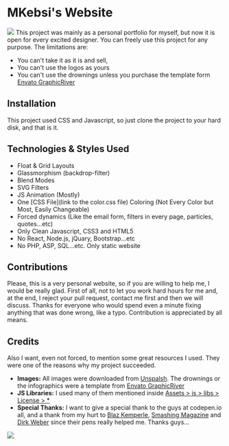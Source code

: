 # MKebsi's Website
![](https://github.com/MrKebsi/MrKebsi.github.io/blob/main/cover1.jpg) 
This project was mainly as a personal portfolio for myself, but now it is open for every excited designer. You can freely use this project for any purpose. The limitations are:
- You can't take it as it is and sell,
- You can't use the logos as yours
- You can't use the drownings unless you purchase the template form [Envato GraphicRiver](https://graphicriver.net/item/collection-of-landing-page-templates/23961594)

## Installation
This project used CSS and Javascript, so just clone the project to your hard disk, and that is it.

## Technologies & Styles Used
- Float & Grid Layouts
- Glassmorphism (backdrop-filter)
- Blend Modes
- SVG Filters
- JS Animation (Mostly)
- One [CSS File](link to the color.css file) Coloring (Not Every Color but Most, Easily Changeable)
- Forced dynamics (Like the email form, filters in every page, particles, quotes...etc)
- Only Clean Javascript, CSS3 and HTML5
- No React, Node.js, jQuary, Bootstrap...etc
- No PHP, ASP, SQL...etc. Only static website

## Contributions
Please, this is a very personal website, so if you are willing to help me, I would be really glad. First of all, not to let you work hard hours for me and, at the end, I reject your pull request, contact me first and then we will discuss. Thanks for everyone who would spend even a minute fixing anything that was done wrong, like a typo. Contribution is appreciated by all means.
<br>
## Credits 
Also I want, even not forced, to mention some great resources I used. They were one of the reasons why my project succeeded. 
- **Images:** All images were downloaded from [Unspalsh](https://unsplash.com). The drownings or the infographics were a template from [Envato GraphicRiver](https://graphicriver.net)
- **JS Libraries:** I used many of them mentioned inside [Assets > js > libs > License > *](somelink)
-  **Special Thanks:** I want to give a special thank to the guys at codepen.io all, and a thank from my hurt to [Blaz Kemperle](https://codepen.io/blazicke), [Smashing Magazine](https://codepen.io/smashingmag) and [Dirk Weber](https://codepen.io/DirkWeber) since their pens really helped me. Thanks guys...

![](https://github.com/MrKebsi/MrKebsi.github.io/blob/main/cover2.jpg) 
